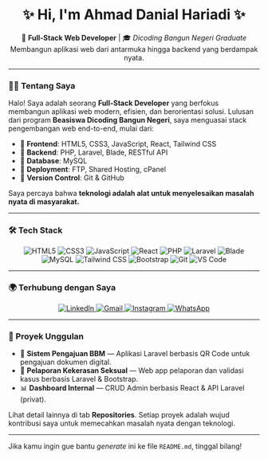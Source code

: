 <h1 align="center">✨ Hi, I'm Ahmad Danial Hariadi ✨</h1>
<p align="center">
  🚀 <strong>Full-Stack Web Developer</strong> | 🎓 <em>Dicoding Bangun Negeri Graduate</em><br>
  Membangun aplikasi web dari antarmuka hingga backend yang berdampak nyata.
</p>

<hr>

### 🧑‍💻 Tentang Saya

Halo! Saya adalah seorang **Full-Stack Developer** yang berfokus membangun aplikasi web modern, efisien, dan berorientasi solusi. Lulusan dari program **Beasiswa Dicoding Bangun Negeri**, saya menguasai stack pengembangan web end-to-end, mulai dari:

- 🔹 **Frontend**: HTML5, CSS3, JavaScript, React, Tailwind CSS  
- 🔹 **Backend**: PHP, Laravel, Blade, RESTful API  
- 🔹 **Database**: MySQL  
- 🔹 **Deployment**: FTP, Shared Hosting, cPanel  
- 🔹 **Version Control**: Git & GitHub  

Saya percaya bahwa **teknologi adalah alat untuk menyelesaikan masalah nyata di masyarakat.**

<hr>

### 🛠️ Tech Stack

<p align="center">
  <img src="https://img.shields.io/badge/HTML5-E34F26?style=for-the-badge&logo=html5&logoColor=white" alt="HTML5"/>
  <img src="https://img.shields.io/badge/CSS3-1572B6?style=for-the-badge&logo=css3&logoColor=white" alt="CSS3"/>
  <img src="https://img.shields.io/badge/JavaScript-F7DF1E?style=for-the-badge&logo=javascript&logoColor=black" alt="JavaScript"/>
  <img src="https://img.shields.io/badge/React-20232A?style=for-the-badge&logo=react&logoColor=61DAFB" alt="React"/>
  <img src="https://img.shields.io/badge/PHP-777BB4?style=for-the-badge&logo=php&logoColor=white" alt="PHP"/>
  <img src="https://img.shields.io/badge/Laravel-F53F2C?style=for-the-badge&logo=laravel&logoColor=white" alt="Laravel"/>
  <img src="https://img.shields.io/badge/Blade-FF2D20?style=for-the-badge&logo=laravel&logoColor=white" alt="Blade"/>
  <img src="https://img.shields.io/badge/MySQL-4479A1?style=for-the-badge&logo=mysql&logoColor=white" alt="MySQL"/>
  <img src="https://img.shields.io/badge/Tailwind_CSS-06B6D4?style=for-the-badge&logo=tailwind-css&logoColor=white" alt="Tailwind CSS"/>
  <img src="https://img.shields.io/badge/Bootstrap-7952B3?style=for-the-badge&logo=bootstrap&logoColor=white" alt="Bootstrap"/>
  <img src="https://img.shields.io/badge/Git-F05032?style=for-the-badge&logo=git&logoColor=white" alt="Git"/>
  <img src="https://img.shields.io/badge/VS_Code-007ACC?style=for-the-badge&logo=visual-studio-code&logoColor=white" alt="VS Code"/>
</p>

<hr>

### 🌍 Terhubung dengan Saya

<p align="center">
  <a href="https://www.linkedin.com/in/ahmaddanialhariadi" target="_blank" rel="noopener noreferrer">
    <img src="https://img.shields.io/badge/LinkedIn-0077B5?style=for-the-badge&logo=linkedin&logoColor=white" alt="LinkedIn"/>
  </a>
  <a href="mailto:ahmaddanihariadi@gmail.com">
    <img src="https://img.shields.io/badge/Gmail-D14836?style=for-the-badge&logo=gmail&logoColor=white" alt="Gmail"/>
  </a>
  <a href="https://www.instagram.com/danilxyz__" target="_blank" rel="noopener noreferrer">
    <img src="https://img.shields.io/badge/Instagram-E4405F?style=for-the-badge&logo=instagram&logoColor=white" alt="Instagram"/>
  </a>
  <a href="https://wa.me/6285961165739" target="_blank" rel="noopener noreferrer">
    <img src="https://img.shields.io/badge/WhatsApp-25D366?style=for-the-badge&logo=whatsapp&logoColor=white" alt="WhatsApp"/>
  </a>
</p>

<hr>

### 🌟 Proyek Unggulan

- 🚀 **Sistem Pengajuan BBM** — Aplikasi Laravel berbasis QR Code untuk pengajuan dokumen digital.
- 🔐 **Pelaporan Kekerasan Seksual** — Web app pelaporan dan validasi kasus berbasis Laravel & Bootstrap.
- 📊 **Dashboard Internal** — CRUD Admin berbasis React & API Laravel (privat).

Lihat detail lainnya di tab **Repositories**. Setiap proyek adalah wujud kontribusi saya untuk memecahkan masalah nyata dengan teknologi.

---

Jika kamu ingin gue bantu *generate* ini ke file `README.md`, tinggal bilang!
